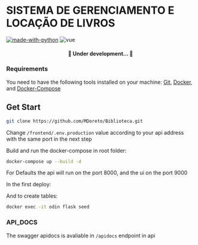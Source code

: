 ﻿# SISTEMA DE GERENCIAMENTO E LOCAÇÃO DE LIVROS
[![made-with-python](https://img.shields.io/badge/Made%20with-Python-1f425f.svg)](https://www.python.org/)
<img src="https://img.shields.io/badge/vue-2.6.11-brightgreen.svg" alt="vue">

<h4 align="center"> 
	🚧   Under development...  🚧
</h4>

### Requirements

You need to have the following tools installed on your machine:
[Git](https://git-scm.com), [Docker](https://www.docker.com/), 
and [Docker-Compose](https://docs.docker.com/compose/install/)

## Get Start
```sh
git clone https://github.com/MDoreto/Biblioteca.git
```

Change `/frontend/.env.production` value according to your api address with the same port in the next step

Build and run the docker-compose in root folder:
```sh
docker-compose up --build -d
```

For Defaults the api will run on the port 8000, and the ui on the port 9000

In the first deploy:

And to create tables:

```sh
docker exec -it odin flask seed
```

### API_DOCS 

The swagger apidocs is avaliable in `/apidocs` endpoint in api
